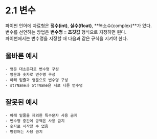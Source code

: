 # 2.1 변수
파이썬 언어에 자료형은 **정수(int)**, **실수(float)**, **복소수(complex)**가 있다.         
변수를 선언하는 방법은 **변수명 = 초깃값** 형식으로 지정하면 된다.      
파이썬에서는 변수명을 지정할 때 다음과 같은 규칙을 지켜야 한다.      

## 올바른 예시
~~~
- 영문 대소문자로 변수명 구성
- 영문과 숫자로 변수명 구성
- 아래 밑줄과 영문으로 변수명 구성
- strName과 StrName은 서로 다른 변수명
~~~

## 잘못된 예시
~~~
- 아래 밑줄을 제외한 특수문자 사용 금지
- 변수명 중간에 공백은 사용 금지
- 숫자로 시작할 수 없음
- 명령어는 사용 금지
~~~
